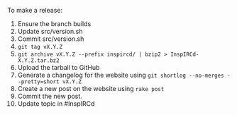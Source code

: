 To make a release:

1. Ensure the branch builds
2. Update src/version.sh
3. Commit src/version.sh
4. `git tag vX.Y.Z`
5. `git archive vX.Y.Z --prefix inspircd/ | bzip2 > InspIRCd-X.Y.Z.tar.bz2`
6. Upload the tarball to GitHub
7. Generate a changelog for the website using `git shortlog --no-merges --pretty=short vX.Y.Z`
8. Create a new post on the website using `rake post`
9. Commit the new post.
10. Update topic in #InspIRCd